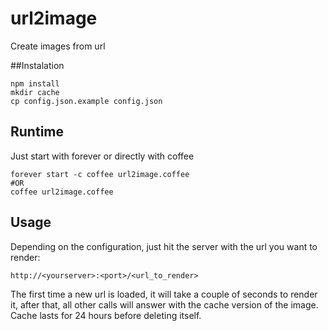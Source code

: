 # url2image
Create images from url

##Instalation

    npm install
    mkdir cache
    cp config.json.example config.json

## Runtime
Just start with forever or directly with coffee

    forever start -c coffee url2image.coffee
    #OR
    coffee url2image.coffee

## Usage
Depending on the configuration, just hit the server with the url you want to render:

    http://<yourserver>:<port>/<url_to_render>

The first time a new url is loaded, it will take a couple of seconds to render it, after that, all other calls will answer with the cache version of the image. Cache lasts for 24 hours before deleting itself.
